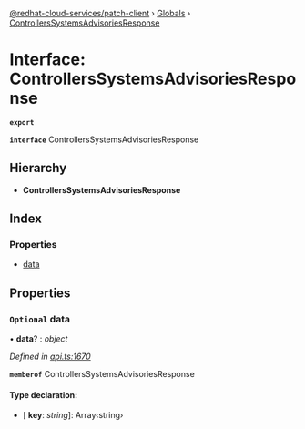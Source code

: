 [@redhat-cloud-services/patch-client](../README.md) › [Globals](../globals.md) › [ControllersSystemsAdvisoriesResponse](controllerssystemsadvisoriesresponse.md)

# Interface: ControllersSystemsAdvisoriesResponse

**`export`** 

**`interface`** ControllersSystemsAdvisoriesResponse

## Hierarchy

* **ControllersSystemsAdvisoriesResponse**

## Index

### Properties

* [data](controllerssystemsadvisoriesresponse.md#optional-data)

## Properties

### `Optional` data

• **data**? : *object*

*Defined in [api.ts:1670](https://github.com/RedHatInsights/javascript-clients/blob/63c8a77/packages/patch/api.ts#L1670)*

**`memberof`** ControllersSystemsAdvisoriesResponse

#### Type declaration:

* \[ **key**: *string*\]: Array‹string›
